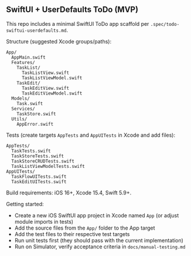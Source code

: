 ## SwiftUI + UserDefaults ToDo (MVP)

This repo includes a minimal SwiftUI ToDo app scaffold per `.spec/todo-swiftui-userdefaults.md`.

Structure (suggested Xcode groups/paths):

```
App/
  AppMain.swift
  Features/
    TaskList/
      TaskListView.swift
      TaskListViewModel.swift
    TaskEdit/
      TaskEditView.swift
      TaskEditViewModel.swift
  Models/
    Task.swift
  Services/
    TaskStore.swift
  Utils/
    AppError.swift
```

Tests (create targets `AppTests` and `AppUITests` in Xcode and add files):

```
AppTests/
  TaskTests.swift
  TaskStoreTests.swift
  TaskStoreCRUDTests.swift
  TaskListViewModelTests.swift
AppUITests/
  TaskFlowUITests.swift
  TaskEditUITests.swift
```

Build requirements: iOS 16+, Xcode 15.4, Swift 5.9+.

Getting started:
- Create a new iOS SwiftUI app project in Xcode named `App` (or adjust module imports in tests)
- Add the source files from the `App/` folder to the App target
- Add the test files to their respective test targets
- Run unit tests first (they should pass with the current implementation)
- Run on Simulator, verify acceptance criteria in `docs/manual-testing.md`

